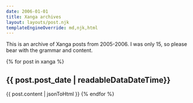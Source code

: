 ```yaml
---
date: 2006-01-01
title: Xanga archives
layout: layouts/post.njk
templateEngineOverride: md,njk,html
---
```


This is an archive of Xanga posts from 2005-2006. I was only 15, so please bear with the grammar and content.

{% for post in xanga %}
<h2>{{ post.post_date | readableDataDateTime}}</h2>
{{ post.content | jsonToHtml }}
{% endfor %}